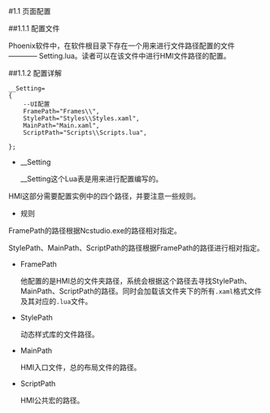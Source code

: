 #1.1 页面配置

##1.1.1 配置文件

Phoenix软件中，在软件根目录下存在一个用来进行文件路径配置的文件 ———— Setting.lua。读者可以在该文件中进行HMI文件路径的配置。

##1.1.2 配置详解
```
__Setting=
{
    --UI配置
    FramePath="Frames\\",
    StylePath="Styles\\Styles.xaml",
    MainPath="Main.xaml",
    ScriptPath="Scripts\\Scripts.lua",

};
```
* __Setting

    __Setting这个Lua表是用来进行配置编写的。

HMI这部分需要配置实例中的四个路径，并要注意一些规则。

* 规则

FramePath的路径根据Ncstudio.exe的路径相对指定。

StylePath、MainPath、ScriptPath的路径根据FramePath的路径进行相对指定。

* FramePath

    他配置的是HMI总的文件夹路径，系统会根据这个路径去寻找StylePath、MainPath、ScriptPath的路径。同时会加载该文件夹下的所有`.xaml`格式文件及其对应的`.lua`文件。

* StylePath

    动态样式库的文件路径。

* MainPath

    HMI入口文件，总的布局文件的路径。

* ScriptPath

    HMI公共宏的路径。
